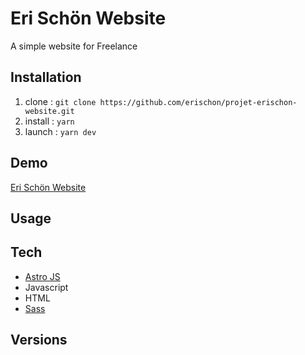 # Eri Schön Website

A simple website for Freelance

## Installation

1. clone : `git clone https://github.com/erischon/projet-erischon-website.git`
2. install : `yarn`
3. launch : `yarn dev`

## Demo

[Eri Schön Website](https://website.erischon.dev/)

## Usage

## Tech

- [Astro JS](https://astro.build/)
- Javascript
- HTML
- [Sass](https://sass-lang.com/)

## Versions